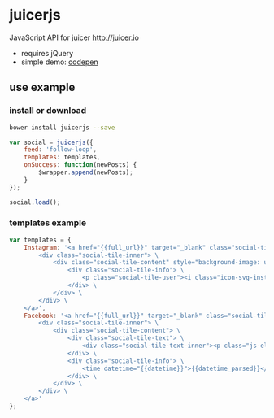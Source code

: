 # juicerjs
JavaScript API for juicer http://juicer.io
- requires jQuery
- simple demo: [codepen](http://codepen.io/jsnanigans/pen/EyRaoN)

## use example
### install or download
```bash
bower install juicerjs --save
```
```javascript
var social = juicerjs({
	feed: 'follow-loop',
	templates: templates,
	onSuccess: function(newPosts) {
		$wrapper.append(newPosts);
	}
});

social.load();
```

### templates example
```javascript
var templates = {
	Instagram: '<a href="{{full_url}}" target="_blank" class="social-tile social-tile--instagram js-swiper-slide"> \
		<div class="social-tile-inner"> \
			<div class="social-tile-content" style="background-image: url(\'{{image}}\')"> \
				<div class="social-tile-info"> \
					<p class="social-tile-user"><i class="icon-svg-instagram-small"></i>{{poster_name}}</p> \
				</div> \
			</div> \
		</div> \
	</a>',
	Facebook: '<a href="{{full_url}}" target="_blank" class="social-tile social-tile--facebook js-swiper-slide"> \
		<div class="social-tile-inner"> \
			<div class="social-tile-content"> \
				<div class="social-tile-text"> \
					<div class="social-tile-text-inner"><p class="js-ellipsis">{{unformatted_message}}</p></div> \
				</div> \
				<div class="social-tile-info"> \
					<time datetime="{{datetime}}">{{datetime_parsed}}</time> \
				</div> \
			</div> \
		</div> \
	</a>'
};
```
